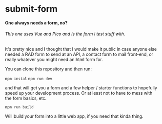 # submit-form

#### One always needs a form, no?

###### This one uses Vue and Pico and is the form I test stuff with.

It's pretty nice and I thought that I would make it public in case anyone else needed a RAD form to send at an API, a contact form to mail front-end, or really whatever you might need an html form for.

You can clone this repository and then run:

`npm instal`
`npm run dev`

and that will get you a form and a few helper / starter functions to hopefully speed up your development process.  Or at least not to have to mess with the form basics, etc.

`npm run build` 

Will build your form into a little web app, if you need that kinda thing.
